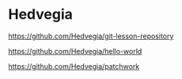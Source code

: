 # Hedvegia
https://github.com/Hedvegia/git-lesson-repository

https://github.com/Hedvegia/hello-world

https://github.com/Hedvegia/patchwork
